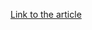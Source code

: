 [Link to the article](https://www.malwarebytes.com/blog/apple/2024/12/update-now-apple-releases-new-security-patches-for-vulnerabilities-in-iphones-macs-and-more)

